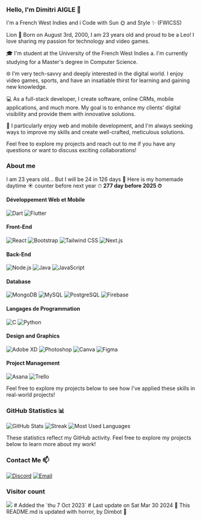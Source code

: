 
### Hello, I'm Dimitri AIGLE 👋
    
I'm a French West Indies and i Code with Sun 🌞 and Style ✨ (FWICSS) 

Lion 🦁️ Born on August 3rd, 2000, I am 23 years old and proud to be a Leo! I love sharing my passion for technology and video games.

🎓 I'm student at the University of the French West Indies a. I'm currently studying for a Master's degree in Computer Science.

🌐 I'm very tech-savvy and deeply interested in the digital world. I enjoy video games, sports, and have an insatiable thirst for learning and gaining new knowledge.

💻 As a full-stack developer, I create software, online CRMs, mobile applications, and much more. My goal is to enhance my clients' digital visibility and provide them with innovative solutions.

🚀 I particularly enjoy web and mobile development, and I'm always seeking ways to improve my skills and create well-crafted, meticulous solutions.

Feel free to explore my projects and reach out to me if you have any questions or want to discuss exciting collaborations!

    
### About me
I am 23 years old... But I will be 24 in 126 days 🎉
Here is my homemade daytime ☀️ counter before next year ⏱ **277 day before 2025 ⏱**

#### Développement Web et Mobile
![Dart](https://img.shields.io/badge/Dart-0175C2?style=for-the-badge&logo=dart&logoColor=white)
![Flutter](https://img.shields.io/badge/Flutter-02569B?style=for-the-badge&logo=flutter&logoColor=white)

#### Front-End
![React](https://img.shields.io/badge/React-61DAFB?style=for-the-badge&logo=react&logoColor=white)
![Bootstrap](https://img.shields.io/badge/Bootstrap-7952B3?style=for-the-badge&logo=bootstrap&logoColor=white)
![Tailwind CSS](https://img.shields.io/badge/Tailwind_CSS-38B2AC?style=for-the-badge&logo=tailwind-css&logoColor=white)
![Next.js](https://img.shields.io/badge/Next.js-000000?style=for-the-badge&logo=next.js&logoColor=white)


#### Back-End
![Node.js](https://img.shields.io/badge/Node.js-6DA55F?style=for-the-badge&logo=node.js&logoColor=white)
![Java](https://img.shields.io/badge/Java-ED8B00?style=for-the-badge&logo=java&logoColor=white)
![JavaScript](https://img.shields.io/badge/JavaScript-F7DF1E?style=for-the-badge&logo=javascript&logoColor=black)

#### Database
![MongoDB](https://img.shields.io/badge/MongoDB-47A248?style=for-the-badge&logo=mongodb&logoColor=white)
![MySQL](https://img.shields.io/badge/MySQL-00000F?style=for-the-badge&logo=mysql&logoColor=white)
![PostgreSQL](https://img.shields.io/badge/PostgreSQL-316192?style=for-the-badge&logo=postgresql&logoColor=white)
![Firebase](https://img.shields.io/badge/firebase-%23039BE5.svg?style=for-the-badge&logo=firebase)

#### Langages de Programmation
![C](https://img.shields.io/badge/C-00599C?style=for-the-badge&logo=c&logoColor=white)
![Python](https://img.shields.io/badge/Python-3670A0?style=for-the-badge&logo=python&logoColor=ffdd54)

#### Design and Graphics
![Adobe XD](https://img.shields.io/badge/Adobe_XD-FF61F6?style=for-the-badge&logo=adobe-xd&logoColor=white)
![Photoshop](https://img.shields.io/badge/Photoshop-31A8FF?style=for-the-badge&logo=adobe-photoshop&logoColor=white)
![Canva](https://img.shields.io/badge/Canva-00C4CC?style=for-the-badge&logo=Canva&logoColor=white)
![Figma](https://img.shields.io/badge/Figma-F24E1E?style=for-the-badge&logo=figma&logoColor=white)


#### Project Management
![Asana](https://img.shields.io/badge/Asana-FF6D22?style=for-the-badge&logo=asana&logoColor=white)
![Trello](https://img.shields.io/badge/Trello-0052CC?style=for-the-badge&logo=trello&logoColor=white)

Feel free to explore my projects below to see how I've applied these skills in real-world projects!

### GitHub Statistics 📊

![GitHub Stats](https://github-readme-stats.vercel.app/api?username=FWICSS&theme=dark&hide_border=true&include_all_commits=false&count_private=true)
![Streak](https://github-readme-streak-stats.herokuapp.com/?user=FWICSS&theme=dark&hide_border=true)
![Most Used Languages](https://github-readme-stats.vercel.app/api/top-langs/?username=FWICSS&theme=dark&hide_border=true&include_all_commits=false&count_private=true&layout=compact)

These statistics reflect my GitHub activity. Feel free to explore my projects below to learn more about my work!

### Contact Me 📫

[![Discord](https://img.shields.io/badge/Discord-%237289DA.svg?logo=discord&logoColor=white)](https://discordapp.com/users/7241)
[![Email](https://img.shields.io/badge/Gmail-D14836?style=for-the-badge&logo=gmail&logoColor=white)](https://mail.google.com/mail/?view=cm&fs=1&tf=1&to=dimitriaigle@dimitriaigle.fr&su=Hellow%20to%20GitHub!)

### Visitor count
<img src="https://profile-counter.glitch.me/dim-sDev/count.svg" />
#
Added the `thu 7 Oct 2023`
#
Last update on Sat Mar 30 2024
🤖 This README.md is updated with horror, by Dimbot 🦁️
